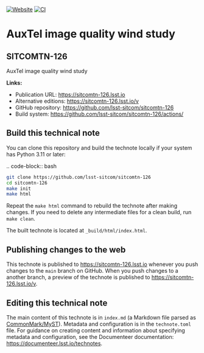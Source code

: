 [![Website](https://img.shields.io/badge/sitcomtn--126-lsst.io-brightgreen.svg)](https://sitcomtn-126.lsst.io)
[![CI](https://github.com/lsst-sitcom/sitcomtn-126/actions/workflows/ci.yaml/badge.svg)](https://github.com/lsst-sitcom/sitcomtn-126/actions/workflows/ci.yaml)

# AuxTel image quality wind study

## SITCOMTN-126

AuxTel image quality wind study

**Links:**

- Publication URL: https://sitcomtn-126.lsst.io
- Alternative editions: https://sitcomtn-126.lsst.io/v
- GitHub repository: https://github.com/lsst-sitcom/sitcomtn-126
- Build system: https://github.com/lsst-sitcom/sitcomtn-126/actions/


## Build this technical note

You can clone this repository and build the technote locally if your system has Python 3.11 or later:

.. code-block:: bash

```sh
git clone https://github.com/lsst-sitcom/sitcomtn-126
cd sitcomtn-126
make init
make html
```

Repeat the `make html` command to rebuild the technote after making changes.
If you need to delete any intermediate files for a clean build, run `make clean`.

The built technote is located at `_build/html/index.html`.

## Publishing changes to the web

This technote is published to https://sitcomtn-126.lsst.io whenever you push changes to the `main` branch on GitHub.
When you push changes to a another branch, a preview of the technote is published to https://sitcomtn-126.lsst.io/v.

## Editing this technical note

The main content of this technote is in `index.md` (a Markdown file parsed as [CommonMark/MyST](https://myst-parser.readthedocs.io/en/latest/index.html)).
Metadata and configuration is in the `technote.toml` file.
For guidance on creating content and information about specifying metadata and configuration, see the Documenteer documentation: https://documenteer.lsst.io/technotes.
